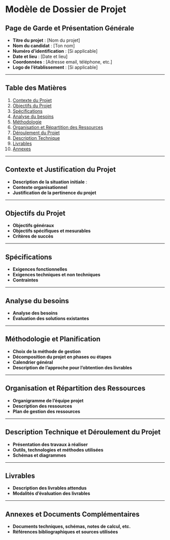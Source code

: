 # Modèle de Dossier de Projet
## Page de Garde et Présentation Générale
- **Titre du projet** : [Nom du projet]
- **Nom du candidat** : [Ton nom]
- **Numéro d’identification** : [Si applicable]
- **Date et lieu** : [Date et lieu]
- **Coordonnées** : [Adresse email, téléphone, etc.]
- **Logo de l’établissement** : [Si applicable]

---

## Table des Matières
1. [Contexte du Projet](#contexte-du-projet)
2. [Objectifs du Projet](#objectifs-du-projet)
3. [Spécifications](#spécifications)
4. [Analyse du besoins ](#-du-besoins)
5. [Méthodologie ](#méthodologie)
6. [Organisation et Répartition des Ressources](#organisation-et-répartition-des-ressources)
7. [Déroulement du Projet](#déroulement-du-projet)
8. [Description Technique](#description-technique)
9. [Livrables](#livrables)
10. [Annexes ](#annexes)

---

## Contexte et Justification du Projet
- **Description de la situation initiale** :
- **Contexte organisationnel** 
- **Justification de la pertinence du projet** 

---

## Objectifs du Projet
- **Objectifs généraux** 
- **Objectifs spécifiques et mesurables** 
- **Critères de succès**
---

## Spécifications
- **Exigences fonctionnelles** 
- **Exigences techniques et non techniques** 
- **Contraintes**
---

## Analyse du besoins
- **Analyse des besoins** 
- **Évaluation des solutions existantes** 
---

## Méthodologie et Planification
- **Choix de la méthode de gestion**
- **Décomposition du projet en phases ou étapes** 
- **Calendrier général** 
- **Description de l’approche pour l’obtention des livrables**

---

## Organisation et Répartition des Ressources
- **Organigramme de l’équipe projet** 
- **Description des ressources** 
- **Plan de gestion des ressources**

---

## Description Technique et Déroulement du Projet
- **Présentation des travaux à réaliser** 
- **Outils, technologies et méthodes utilisées** 
- **Schémas et diagrammes** 


---

## Livrables
- **Description des livrables attendus** 
- **Modalités d’évaluation des livrables** 

---

## Annexes et Documents Complémentaires
- **Documents techniques, schémas, notes de calcul, etc.** 
- **Références bibliographiques et sources utilisées** 
